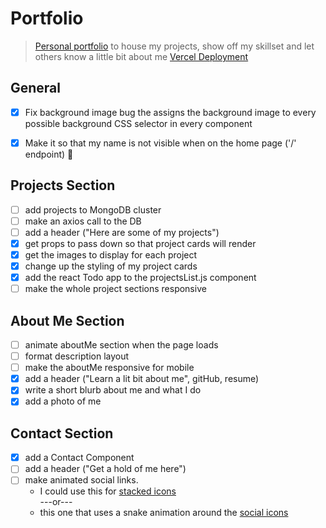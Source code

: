 # Portfolio

> [Personal portfolio](https://personal-portfolio-cyan.vercel.app/) to house my projects, show off my skillset and let others know a little bit about me
> [Vercel Deployment](https://vercel.com/plofland/personal-portfolio/FNbipnayPjjjJtN5rCfKmqX6SE6C)
## General

- [x] Fix background image bug the assigns the background image to every possible background CSS selector in every component

- [x] Make it so that my name is not visible when on the home page ('/' endpoint) 👻

<!-- ## Nav Bar

- [ ] Use Matt's idea to put my navBar on timeout until my Welcome animation finishes

- [ ] Replace "Home" link with a [home icon](https://material-ui.com/components/icons/)
  <br/>
  ---or---
  <br/>
- [ ] Change the nav links to a 3 bar menu icon [here](https://css-tricks.com/three-line-menu-navicon/) or [here](https://material-ui.com/components/menus/) -->

<!-- ## Welcome

- [ ] Use anime.js to get my name as a line drawing as a hero header -->

## Projects Section
- [ ] add projects to MongoDB cluster
- [ ] make an axios call to the DB
- [ ] add a header ("Here are some of my projects")
- [x] get props to pass down so that project cards will render
- [x] get the images to display for each project
- [x] change up the styling of my project cards
- [x] add the react Todo app to the projectsList.js component
- [ ] make the whole project sections responsive

## About Me Section
- [ ] animate aboutMe section when the page loads
- [ ] format description layout
- [ ] make the aboutMe responsive for mobile
- [x] add a header ("Learn a lit bit about me", gitHub, resume)
- [x] write a short blurb about me and what I do
- [x] add a photo of me

## Contact Section

- [x] add a Contact Component
- [ ] add a header ("Get a hold of me here")
- [ ] make animated social links.
  - I could use this for [stacked icons](https://www.youtube.com/watch?v=AEb_NhCHo9E&list=PL2B-ghQCJHsq1oqe0AJ9QX4tuIl1OPSZx)
    <br/>
    ---or---
    <br/>
  - this one that uses a snake animation around the [social icons](https://youtu.be/KYOYVZcZYAI?list=PL2B-ghQCJHsq1oqe0AJ9QX4tuIl1OPSZx&t=143)

